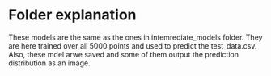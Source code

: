 # Folder explanation

These models are the same as the ones in intemrediate_models folder. They are here trained over all 5000 points and used to predict the test_data.csv. Also, these mdel arwe saved and some of them output the prediction distribution as an image.